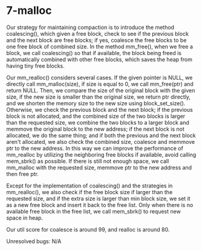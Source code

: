 # 7-malloc
Our strategy for maintaining compaction is to introduce the method coalescing(), 
which given a free block, check to see if the previous block and the next block
are free blocks; if yes, coalesce the free blocks to be one free block of 
combined size. In the method mm_free(), when we free a block, we call 
coalescing() so that if available, the block being freed is automatically 
combined with other free blocks, which saves the heap from having tiny free 
blocks. 

Our mm_realloc() considers several cases. If the given pointer is NULL, we 
directly call mm_malloc(size), if size is equal to 0, we call mm_free(ptr) and 
return NULL. Then, we compare the size of the original block with the given 
size, if the new size is smaller than the original size, we return ptr directly,
and we shorten the memory size to the new size using block_set_size(). Otherwise,
we check the previous block and the next block; if the previous block is not
allocated, and the combined size of the two blocks is larger than the requested
size, we combine the two blocks to a larger block and memmove the original
block to the new address; if the next block is not allocated, we do the same 
thing; and if both the previous and the next block aren't allocated, we also
check the combined size, coalesce and memmove ptr to the new address. In this 
way we can improve the performance of mm_realloc by utilizing the neighboring
free blocks if available, avoid calling mem_sbrk() as possible. If there is
still not enough space, we call mm_malloc with the requested size, memmove ptr
to the new address and then free ptr. 

Except for the implementation of coalescing() and the strategies in mm_realloc(),
we also check if the free block size if larger than the requested size, and if
the extra size is larger than min block size, we set it as a new free block and 
insert it back to the free list. Only when there is no available free block in
the free list, we call mem_sbrk() to request new space in heap. 

Our util score for coalesce is around 99, and realloc is around 80. 

Unresolved bugs: N/A
